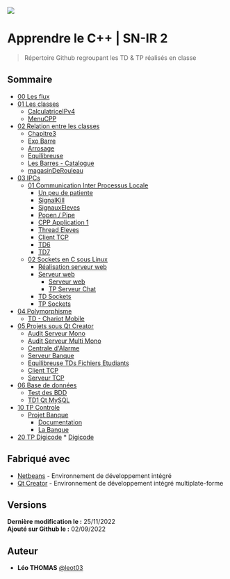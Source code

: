 ![](https://cdn.discordapp.com/attachments/400019430479888394/1017780680798777385/logotouchard.png)

# Apprendre le C++ | SN-IR 2 
> Répertoire Github regroupant les TD & TP réalisés en classe

## Sommaire
* [00 Les flux](https://github.com/leot03/Apprendre_cpp_snir2/tree/main/00_Les_flux)
* [01 Les classes](https://github.com/leot03/Apprendre_cpp_snir2/tree/main/01_Les_classes)
    * [CalculatriceIPv4](https://github.com/leot03/Apprendre_cpp_snir2/tree/main/01_Les_classes/CalaculatriceIPv4)
    * [MenuCPP](https://github.com/leot03/Apprendre_cpp_snir2/tree/main/01_Les_classes/MenuCPP)
* [02 Relation entre les classes](https://github.com/leot03/Apprendre_cpp_snir2/tree/main/02_Relation_entre_les_classes)
    * [Chapitre3](https://github.com/leot03/Apprendre_cpp_snir2/tree/main/02_Relation_entre_les_classes/Chapitre3)
    * [Exo Barre](https://github.com/leot03/Apprendre_cpp_snir2/tree/main/02_Relation_entre_les_classes/ExoBarre)
    * [Arrosage](https://github.com/leot03/Apprendre_cpp_snir2/tree/main/02_Relation_entre_les_classes/Arrosage)
    * [Equilibreuse](https://github.com/leot03/Apprendre_cpp_snir2/tree/main/02_Relation_entre_les_classes/Equilibreuse)
    * [Les Barres - Catalogue](https://github.com/leot03/Apprendre_cpp_snir2/tree/main/02_Relation_entre_les_classes/LesBarres)
    * [magasinDeRouleau](https://github.com/leot03/Apprendre_cpp_snir2/tree/main/02_Relation_entre_les_classes/magasinDeRouleau)
* [03 IPCs](https://github.com/leot03/Apprendre_cpp_snir2/tree/main/03_IPCs)
    * [01 Communication Inter Processus Locale](https://github.com/leot03/Apprendre_cpp_snir2/tree/main/03_IPCs/01_Communication_Inter_Processus_Locale)
        * [Un peu de patiente](https://github.com/leot03/Apprendre_cpp_snir2/tree/main/03_IPCs/01_Communication_Inter_Processus_Locale/unPeuDePatiente)
        * [SignalKill](https://github.com/leot03/Apprendre_cpp_snir2/tree/main/03_IPCs/01_Communication_Inter_Processus_Locale/SignalKill)
        * [SignauxEleves](https://github.com/leot03/Apprendre_cpp_snir2/tree/main/03_IPCs/01_Communication_Inter_Processus_Locale/SignauxEleves)
        * [Popen / Pipe](https://github.com/leot03/Apprendre_cpp_snir2/tree/main/03_IPCs/01_Communication_Inter_Processus_Locale/PopenPipe)
        * [CPP Application 1](https://github.com/leot03/Apprendre_cpp_snir2/tree/main/03_IPCs/01_Communication_Inter_Processus_Locale/CppApplication_1)
        * [Thread Eleves](https://github.com/leot03/Apprendre_cpp_snir2/tree/main/03_IPCs/01_Communication_Inter_Processus_Locale/ThreadEleves)
        * [Client TCP](https://github.com/leot03/Apprendre_cpp_snir2/tree/main/03_IPCs/01_Communication_Inter_Processus_Locale/clientTCP)
        * [TD6](https://github.com/leot03/Apprendre_cpp_snir2/tree/main/03_IPCs/01_Communication_Inter_Processus_Locale/td6)
        * [TD7](https://github.com/leot03/Apprendre_cpp_snir2/tree/main/03_IPCs/01_Communication_Inter_Processus_Locale/td7)
    * [02 Sockets en C sous Linux](https://github.com/leot03/Apprendre_cpp_snir2/tree/main/03_IPCs/02_Sockets_en_C_sous_Linux)
        * [Réalisation serveur web](https://github.com/leot03/Apprendre_cpp_snir2/tree/main/03_IPCs/02_Sockets_en_C_sous_Linux/RealisationServeurWeb)
        * [Serveur web](https://github.com/leot03/Apprendre_cpp_snir2/tree/main/03_IPCs/02_Sockets_en_C_sous_Linux/Serveur_Web)
            * [Serveur web](https://github.com/leot03/Apprendre_cpp_snir2/tree/main/03_IPCs/02_Sockets_en_C_sous_Linux/Serveur_Web/Serveur_Web)
            * [TP Serveur Chat](https://github.com/leot03/Apprendre_cpp_snir2/tree/main/03_IPCs/02_Sockets_en_C_sous_Linux/Serveur_Web/Tp_Serveur_Chat)
        * [TD Sockets](https://github.com/leot03/Apprendre_cpp_snir2/tree/main/03_IPCs/02_Sockets_en_C_sous_Linux/TDSockets)
        * [TP Sockets](https://github.com/leot03/Apprendre_cpp_snir2/tree/main/03_IPCs/02_Sockets_en_C_sous_Linux/TpSockets)
* [04 Polymorphisme](https://github.com/leot03/Apprendre_cpp_snir2/tree/main/04_Polymorphisme)
    * [TD - Chariot Mobile](https://github.com/leot03/Apprendre_cpp_snir2/tree/main/04_Polymorphisme/TDChariotMobile)
* [05 Projets sous Qt Creator](https://github.com/leot03/Apprendre_cpp_snir2/tree/main/05_ProjetsQt)
    * [Audit Serveur Mono](https://github.com/leot03/Apprendre_cpp_snir2/tree/main/05_ProjetsQt/AuditServeurMono)
    * [Audit Serveur Multi Mono](https://github.com/leot03/Apprendre_cpp_snir2/tree/main/05_ProjetsQt/AuditServeurMonoMulti)
    * [Centrale d'Alarme](https://github.com/leot03/Apprendre_cpp_snir2/tree/main/05_ProjetsQt/CentraleAlarme)
    * [Serveur Banque](https://github.com/leot03/Apprendre_cpp_snir2/tree/main/05_ProjetsQt/ServeurBanque)
    * [Equilibreuse TDs Fichiers Etudiants](https://github.com/leot03/Apprendre_cpp_snir2/tree/main/05_ProjetsQt/Equilibreuse_TDs_Fichiers_Etudiants)
    * [Client TCP](https://github.com/leot03/Apprendre_cpp_snir2/tree/main/05_ProjetsQt/clientTCP)
    * [Serveur TCP](https://github.com/leot03/Apprendre_cpp_snir2/tree/main/05_ProjetsQt/serveurTCP)
* [06 Base de données](https://github.com/leot03/Apprendre_cpp_snir2/tree/main/05_ProjetsQt)
    * [Test des BDD](https://github.com/leot03/Apprendre_cpp_snir2/tree/main/06_BaseDeDonnées/TestBDD)
    * [TD1 Qt MySQL](https://github.com/leot03/Apprendre_cpp_snir2/tree/main/06_BaseDeDonnées/TD1_Qt_MySQL)
* [10 TP Controle](https://github.com/leot03/Apprendre_cpp_snir2/tree/main/10_TpControle)
    * [Projet Banque](https://github.com/leot03/Apprendre_cpp_snir2/tree/main/10_TpControle/Projet_Banque)
        * [Documentation](https://github.com/leot03/Apprendre_cpp_snir2/tree/main/10_TpControle/Projet_Banque/Documentation)
        * [La Banque](https://github.com/leot03/Apprendre_cpp_snir2/tree/main/10_TpControle/Projet_Banque/LaBanque)
* [20 TP Digicode](https://github.com/leot03/Apprendre_cpp_snir2/tree/main/20_Projet_Digicode)
        * [Digicode](https://github.com/leot03/Apprendre_cpp_snir2/tree/main/20_Projet_Digicode/digicode)

## Fabriqué avec
* [Netbeans](https://netbeans.apache.org/) - Environnement de développement intégré
* [Qt Creator](https://www.qt.io/) - Environnement de développement intégré multiplate-forme

## Versions
**Dernière modification le :** 25/11/2022<br>
**Ajouté sur Github le :** 02/09/2022

## Auteur
* **Léo THOMAS** [@leot03](https://github.com/leot03)
